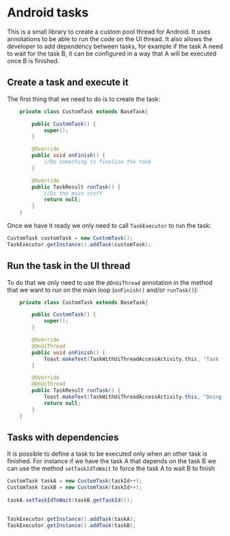 Android tasks
=====

This is a small library to create a custom pool thread for Android. It uses annotations to  be able to run the code on the UI thread. It also allows the developer to add dependency between tasks, for example if the task A need to wait for the task B, it can be configured in a way that A will be executed once B is finished.

## Create a task and execute it

The first thing that we need to do is to create the task:

```java
    private class CustomTask extends BaseTask{

        public CustomTask() {
            super();
        }

        @Override
        public void onFinish() {
            //Do something to finalize the task
        }

        @Override
        public TaskResult runTask() {
            //Do the main stuff
            return null;
        }
    }
```

Once we have it ready we only need to call `TaskExecutor` to run the task:

```java
CustomTask customTask = new CustomTask();
TaskExecutor.getInstance().addTask(customTask);
```

## Run the task in the UI thread

To do that we only need to use the `@OnUiThread` annotation in the method that we want to run on the main loop (`onFinish()` and/or `runTask()`):

```java
    private class CustomTask extends BaseTask{

        public CustomTask() {
            super();
        }

        @Override
        @OnUiThread
        public void onFinish() {
            Toast.makeText(TaskWithUiThreadAccessActivity.this, "Task finished", Toast.LENGTH_SHORT).show();
        }

        @Override
        @OnUiThread
        public TaskResult runTask() {
            Toast.makeText(TaskWithUiThreadAccessActivity.this, "Doing something", Toast.LENGTH_SHORT).show();
            return null;
        }
    }
```

## Tasks with dependencies
It is possible to define a task to be executed only when an other task is finished. For instance if we have the task A that depends on the task B we can use the method `setTaskIdToWait` to force the task A to wait B to finish

```java
CustomTask taskA = new CustomTask(taskId++);
CustomTask taskB = new CustomTask(taskId++);
				
taskA.setTaskIdToWait(taskB.getTaskId());

				
TaskExecutor.getInstance().addTask(taskA);
TaskExecutor.getInstance().addTask(taskB);
```


